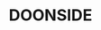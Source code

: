 ---
lastmod: '2025-04-06T06:05:20+00:00'
latitude: -33.763843
layout: suburb
longitude: 150.871134
postcode: '2767'
state: NSW
title: DOONSIDE
url: /nsw/doonside/
---